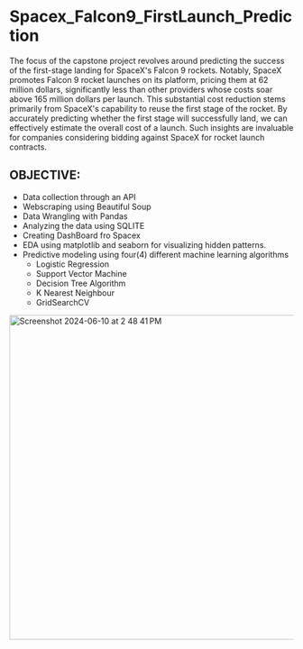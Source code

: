 # Spacex_Falcon9_FirstLaunch_Prediction
The focus of the capstone project revolves around predicting the success of the first-stage landing for SpaceX's Falcon 9 rockets. Notably, SpaceX promotes Falcon 9 rocket launches on its platform, pricing them at 62 million dollars, significantly less than other providers whose costs soar above 165 million dollars per launch. This substantial cost reduction stems primarily from SpaceX's capability to reuse the first stage of the rocket. By accurately predicting whether the first stage will successfully land, we can effectively estimate the overall cost of a launch. Such insights are invaluable for companies considering bidding against SpaceX for rocket launch contracts.

## OBJECTIVE:
- Data collection through an API
- Webscraping using Beautiful Soup
- Data Wrangling with Pandas
- Analyzing the data using SQLITE
- Creating DashBoard fro Spacex
- EDA using matplotlib and seaborn for visualizing hidden patterns.
- Predictive modeling using four(4) different machine learning algorithms
    - Logistic Regression
    - Support Vector Machine
    - Decision Tree Algorithm
    - K Nearest Neighbour
    - GridSearchCV
<img width="576" alt="Screenshot 2024-06-10 at 2 48 41 PM" src="https://github.com/venkatesh-vuyyala/Spacex_Falcon9_FirstLaunch_Prediction/assets/126367292/fc8fa16e-6ad8-44ad-94af-db1297d3b4b8">
